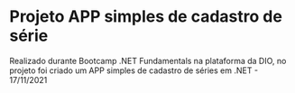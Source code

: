 # Projeto APP simples de cadastro de série
Realizado durante Bootcamp .NET Fundamentals na plataforma da DIO, no projeto foi criado um APP simples de cadastro de séries em .NET - 17/11/2021
